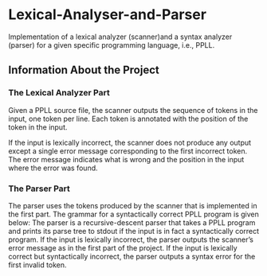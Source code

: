 # Lexical-Analyser-and-Parser
Implementation of a lexical analyzer (scanner)and a syntax analyzer (parser) for a given specific programming language, i.e., PPLL. 

## Information About the Project

### The Lexical Analyzer Part
Given a PPLL source file, the scanner outputs the sequence of tokens in the input,
one token per line. Each token is annotated with the position of the token in the
input. 

If the input is lexically incorrect, the scanner does not produce any output except a single
error message corresponding to the first incorrect token. The error message indicates
what is wrong and the position in the input where the error was found. 

### The Parser Part

The parser uses the tokens produced by the scanner that is implemented in the first
part. The grammar for a syntactically correct PPLL program is given below:
The parser is a recursive-descent parser that takes a PPLL program and prints its parse
tree to stdout if the input is in fact a syntactically correct program. If the input is lexically incorrect, the
parser outputs the scanner’s error message as in the first part of the project. If the input is lexically
correct but syntactically incorrect, the parser outputs a syntax error for the first invalid token.


